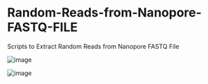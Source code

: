 # Random-Reads-from-Nanopore-FASTQ-FILE
Scripts to Extract Random Reads from Nanopore FASTQ File




![image](https://github.com/user-attachments/assets/02d29ba5-63ba-44ac-9914-94aae045013e)

![image](https://github.com/user-attachments/assets/aaa11b39-a600-489d-82ee-795d4b1903a5)
